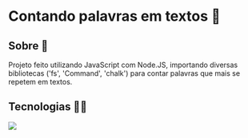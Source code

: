 # Contando palavras em textos 🎫

<h2>Sobre 🤔</h2>
<p>Projeto feito utilizando JavaScript com Node.JS, importando diversas bibliotecas ('fs', 'Command', 'chalk') para contar palavras que mais se repetem em textos.</p>

## Tecnologias 👨‍💻
<div>
  <img src="https://skillicons.dev/icons?i=js,nodejs,git">
</div>
